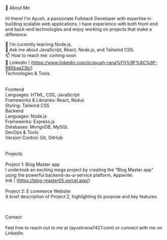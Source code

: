 
👀 About Me <br><br>
Hi there! I'm Ayush, a passionate Fullstack Developer with expertise in building scalable web applications. I have experience with both front-end and back-end technologies and enjoy working on projects that make a difference.

🌱 I’m currently learning Node.js. <br>
💬 Ask me about JavaScript, React, Node.js, and Tailwind CSS.<br>
📫 How to reach me: coming soon<br>
📝 LinkedIn | (https://www.linkedin.com/in/ayush-rana%F0%9F%8C%9F-980baa23b/)<br>
Technologies & Tools<br><br><br>
Frontend<br>
Languages: HTML, CSS, JavaScript<br>
Frameworks & Libraries: React, Redux<br>
Styling: Tailwind CSS <br>
Backend <br>
Languages: Node.js <br>
Frameworks: Express.js <br>
Databases: MongoDB,  MySQL <br>
DevOps & Tools <br>
Version Control: Git, GitHub <br><br><br>
Projects <br><br>
Project 1: Blog Master app <br>
 I undertook an exciting mega project by creating the "Blog Master app" using the powerful backend-as-a-service platform, Appwrite. <br>
 link | (https://blog-master05.vercel.app/)
<br><br>
Project 2: E commerce Website <br>
A brief description of Project 2, highlighting its purpose and key features.
<br><br><br>

Contact<br><br>
Feel free to reach out to me at (ayushrana7427.com) or connect with me on LinkedIn.
<!---
ayush7427/ayush7427 is a ✨ special ✨ repository because its `README.md` (this file) appears on your GitHub profile.
You can click the Preview link to take a look at your changes.
--->
